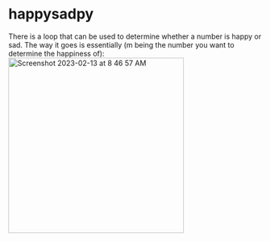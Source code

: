 # happysadpy

There is a loop that can be used to determine whether a number is happy or sad. The way it goes is essentially (m being the number you want to determine the happiness of):<img width="348" alt="Screenshot 2023-02-13 at 8 46 57 AM" src="https://user-images.githubusercontent.com/115837698/218474725-ea93a85a-1c4a-4e6b-b8d2-f237fd010ea4.png">
